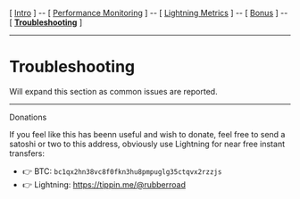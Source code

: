 [ [Intro](intro.md) ] -- [ [Performance Monitoring](performance_monitoring.md) ] -- [ [Lightning Metrics](lightning_metrics.md) ] -- [ [Bonus](bonus.md) ] -- [ [**Troubleshooting**](troubleshooting.md) ]

------

# Troubleshooting

Will expand this section as common issues are reported.

------

Donations

If you feel like this has beenn useful and wish to donate, feel free to send a satoshi or two to this address, obviously use Lightning for near free instant transfers:

* 👉 BTC: `bc1qx2hn38vc8f0fkn3hu8pmpuglg35ctqvx2rzzjs`
* 👉 Lightning: <https://tippin.me/@rubberroad>